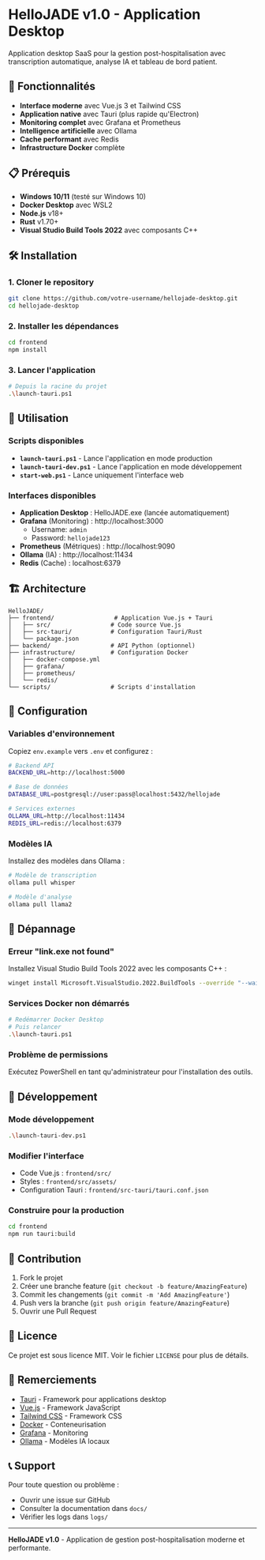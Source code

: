 # HelloJADE v1.0 - Application Desktop

Application desktop SaaS pour la gestion post-hospitalisation avec transcription automatique, analyse IA et tableau de bord patient.

## 🚀 Fonctionnalités

- **Interface moderne** avec Vue.js 3 et Tailwind CSS
- **Application native** avec Tauri (plus rapide qu'Electron)
- **Monitoring complet** avec Grafana et Prometheus
- **Intelligence artificielle** avec Ollama
- **Cache performant** avec Redis
- **Infrastructure Docker** complète

## 📋 Prérequis

- **Windows 10/11** (testé sur Windows 10)
- **Docker Desktop** avec WSL2
- **Node.js** v18+ 
- **Rust** v1.70+
- **Visual Studio Build Tools 2022** avec composants C++

## 🛠️ Installation

### 1. Cloner le repository
```bash
git clone https://github.com/votre-username/hellojade-desktop.git
cd hellojade-desktop
```

### 2. Installer les dépendances
```bash
cd frontend
npm install
```

### 3. Lancer l'application
```bash
# Depuis la racine du projet
.\launch-tauri.ps1
```

## 🎯 Utilisation

### Scripts disponibles

- **`launch-tauri.ps1`** - Lance l'application en mode production
- **`launch-tauri-dev.ps1`** - Lance l'application en mode développement
- **`start-web.ps1`** - Lance uniquement l'interface web

### Interfaces disponibles

- **Application Desktop** : HelloJADE.exe (lancée automatiquement)
- **Grafana** (Monitoring) : http://localhost:3000
  - Username: `admin`
  - Password: `hellojade123`
- **Prometheus** (Métriques) : http://localhost:9090
- **Ollama** (IA) : http://localhost:11434
- **Redis** (Cache) : localhost:6379

## 🏗️ Architecture

```
HelloJADE/
├── frontend/                 # Application Vue.js + Tauri
│   ├── src/                 # Code source Vue.js
│   ├── src-tauri/           # Configuration Tauri/Rust
│   └── package.json
├── backend/                 # API Python (optionnel)
├── infrastructure/          # Configuration Docker
│   ├── docker-compose.yml
│   ├── grafana/
│   ├── prometheus/
│   └── redis/
└── scripts/                 # Scripts d'installation
```

## 🔧 Configuration

### Variables d'environnement
Copiez `env.example` vers `.env` et configurez :
```bash
# Backend API
BACKEND_URL=http://localhost:5000

# Base de données
DATABASE_URL=postgresql://user:pass@localhost:5432/hellojade

# Services externes
OLLAMA_URL=http://localhost:11434
REDIS_URL=redis://localhost:6379
```

### Modèles IA
Installez des modèles dans Ollama :
```bash
# Modèle de transcription
ollama pull whisper

# Modèle d'analyse
ollama pull llama2
```

## 🐛 Dépannage

### Erreur "link.exe not found"
Installez Visual Studio Build Tools 2022 avec les composants C++ :
```bash
winget install Microsoft.VisualStudio.2022.BuildTools --override "--wait --passive --add Microsoft.VisualStudio.Workload.VCTools --includeRecommended"
```

### Services Docker non démarrés
```bash
# Redémarrer Docker Desktop
# Puis relancer
.\launch-tauri.ps1
```

### Problème de permissions
Exécutez PowerShell en tant qu'administrateur pour l'installation des outils.

## 📝 Développement

### Mode développement
```bash
.\launch-tauri-dev.ps1
```

### Modifier l'interface
- Code Vue.js : `frontend/src/`
- Styles : `frontend/src/assets/`
- Configuration Tauri : `frontend/src-tauri/tauri.conf.json`

### Construire pour la production
```bash
cd frontend
npm run tauri:build
```

## 🤝 Contribution

1. Fork le projet
2. Créer une branche feature (`git checkout -b feature/AmazingFeature`)
3. Commit les changements (`git commit -m 'Add AmazingFeature'`)
4. Push vers la branche (`git push origin feature/AmazingFeature`)
5. Ouvrir une Pull Request

## 📄 Licence

Ce projet est sous licence MIT. Voir le fichier `LICENSE` pour plus de détails.

## 🙏 Remerciements

- [Tauri](https://tauri.app/) - Framework pour applications desktop
- [Vue.js](https://vuejs.org/) - Framework JavaScript
- [Tailwind CSS](https://tailwindcss.com/) - Framework CSS
- [Docker](https://www.docker.com/) - Conteneurisation
- [Grafana](https://grafana.com/) - Monitoring
- [Ollama](https://ollama.ai/) - Modèles IA locaux

## 📞 Support

Pour toute question ou problème :
- Ouvrir une issue sur GitHub
- Consulter la documentation dans `docs/`
- Vérifier les logs dans `logs/`

---

**HelloJADE v1.0** - Application de gestion post-hospitalisation moderne et performante. 